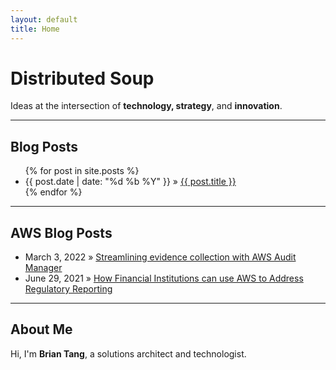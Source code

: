 ```yaml
---
layout: default
title: Home
---
```


# Distributed Soup

Ideas at the intersection of **technology, strategy**, and **innovation**.

---

## Blog Posts
<ul>
  {% for post in site.posts %}
    <li>
      <span>{{ post.date | date: "%d %b %Y" }}</span> »
      <a href="{{ post.url | relative_url }}">{{ post.title }}</a>
    </li>
  {% endfor %}
</ul>

---

## AWS Blog Posts
<ul>
  <li>
    <span>March 3, 2022</span> »
    <a href="https://aws.amazon.com/blogs/security/streamlining-evidence-collection-with-aws-audit-manager/">Streamlining evidence collection with AWS Audit Manager</a>
  </li>
  <li>
    <span>June 29, 2021</span> »
    <a href="https://aws.amazon.com/blogs/architecture/how-banks-can-use-aws-to-meet-compliance/">How Financial Institutions can use AWS to Address Regulatory Reporting</a>
  </li>
</ul>

---

## About Me
Hi, I'm **Brian Tang**, a solutions architect and technologist.
